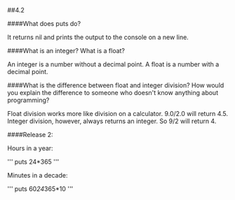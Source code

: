 ##4.2

####What does puts do?

It returns nil and prints the output to the console on a new line.

####What is an integer? What is a float?

An integer is a number without a decimal point. A float is a number with a decimal point.

####What is the difference between float and integer division? How would you explain the difference to someone who doesn't know anything about programming?

Float division works more like division on a calculator. 9.0/2.0 will return 4.5. Integer division, however, always returns an integer. So 9/2 will return 4.

####Release 2:

Hours in a year:

'''
puts 24*365
'''

Minutes in a decade:

'''
puts 60*24*365*10
'''
